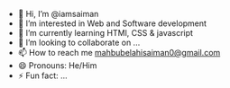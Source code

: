 - 👋 Hi, I’m @iamsaiman
- 👀 I’m interested in Web and Software development
- 🌱 I’m currently learning HTMl, CSS & javascript 
- 💞️ I’m looking to collaborate on ...
- 📫 How to reach me mahbubelahisaiman0@gmail.com
- 😄 Pronouns: He/Him
- ⚡ Fun fact: ...

<!---
iamsaiman/iamsaiman is a ✨ special ✨ repository because its `README.md` (this file) appears on your GitHub profile.
You can click the Preview link to take a look at your changes.
--->
